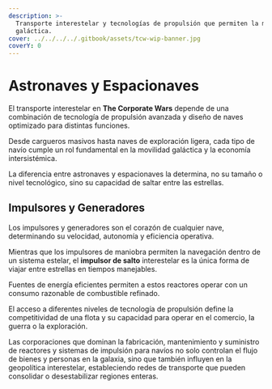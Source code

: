 ```yaml
---
description: >-
  Transporte interestelar y tecnologías de propulsión que permiten la movilidad
  galáctica.
cover: ../../../../.gitbook/assets/tcw-wip-banner.jpg
coverY: 0
---
```


# Astronaves y Espacionaves

El transporte interestelar en **The Corporate Wars** depende de una combinación de tecnología de propulsión avanzada y diseño de naves optimizado para distintas funciones.

Desde cargueros masivos hasta naves de exploración ligera, cada tipo de navío cumple un rol fundamental en la movilidad galáctica y la economía intersistémica.

La diferencia entre astronaves y espacionaves la determina, no su tamaño o nivel tecnológico, sino su capacidad de saltar entre las estrellas.

## Impulsores y Generadores

Los impulsores y generadores son el corazón de cualquier nave, determinando su velocidad, autonomía y eficiencia operativa.

Mientras que los impulsores de maniobra permiten la navegación dentro de un sistema estelar, el **impulsor de salto** interestelar es la única forma de viajar entre estrellas en tiempos manejables.

Fuentes de energía eficientes permiten a estos reactores operar con un consumo razonable de combustible refinado.

El acceso a diferentes niveles de tecnología de propulsión define la competitividad de una flota y su capacidad para operar en el comercio, la guerra o la exploración.

Las corporaciones que dominan la fabricación, mantenimiento y suministro de reactores y sistemas de impulsión para navíos no solo controlan el flujo de bienes y personas en la galaxia, sino que también influyen en la geopolítica interestelar, estableciendo redes de transporte que pueden consolidar o desestabilizar regiones enteras.
